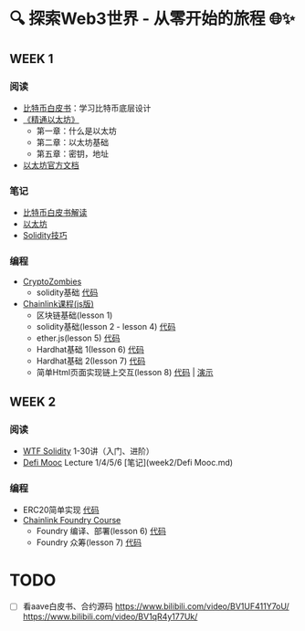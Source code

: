 # 🔍 探索Web3世界 - 从零开始的旅程 🌐✨

## WEEK 1

### 阅读

- [比特币白皮书](https://bitcoin.org/en/bitcoin-paper)：学习比特币底层设计 
- [《精通以太坊》](https://github.com/inoutcode/ethereum_book)
  - 第一章：什么是以太坊
  - 第二章：以太坊基础
  - 第五章：密钥，地址
- [以太坊官方文档](https://ethereum.org/en/developers/docs/)

### 笔记

- [比特币白皮书解读](week1/比特币白皮书解读.md)
- [以太坊](week1/以太坊.md)
- [Solidity技巧](week1/Solidity技巧.md)

### 编程

- [CryptoZombies](https://cryptozombies.io/zh/solidity)
  - solidity基础 [代码](week1/code/cryptozombies)
- [Chainlink课程(js版)](https://www.bilibili.com/video/BV1Ca411n7ta/)
  - 区块链基础(lesson 1)
  - solidity基础(lesson 2 - lesson 4)  [代码](week1/code/chainlink_course/solidity-basic)
  - ether.js(lesson 5)  [代码](week1/code/chainlink_course/ethers-simple-storage)
  - Hardhat基础 1(lesson 6) [代码](week1/code/chainlink_course/hardhat-simple-storage)
  - Hardhat基础 2(lesson 7) [代码](week1/code/chainlink_course/hardhat-fund-me)
  - 简单Html页面实现链上交互(lesson 8) [代码](week1/code/chainlink_course/html-fund-me) | [演示](http://101.36.109.251:3000/)

## WEEK 2

### 阅读

- [WTF Solidity](https://github.com/AmazingAng/WTF-Solidity) 1-30讲（入门、进阶）
- [Defi Mooc](https://defi-learning.org/f22) Lecture 1/4/5/6 [笔记](week2/Defi Mooc.md)

### 编程

- ERC20简单实现 [代码](week2/code/ERC20)
- [Chainlink Foundry Course](https://www.bilibili.com/video/BV13a4y1F7V3)
  - Foundry 编译、部署(lesson 6) [代码](week2/code/foundry-f23/foundry-simple-storage-f23/)
  - Foundry 众筹(lesson 7) [代码](week2/code/foundry-f23/foundry-fund-me-f23)


# TODO

- [ ] 看aave白皮书、合约源码 https://www.bilibili.com/video/BV1UF411Y7oU/ https://www.bilibili.com/video/BV1qR4y177Uk/
